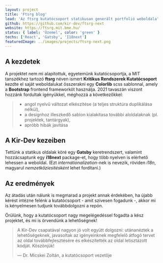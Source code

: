 ```yaml
---
layout: project
title: 'Ftsrg blog'
lead: 'Az ftsrg kutatócsoport statikusan generált portfolió weboldala'
github: https://github.com/kir-dev/ftsrg-next
website: https://ftsrg.mit.bme.hu/
status: { label: 'Üzemel', color: 'green' }
techs: ['React', 'Gatsby', 'I18next']
featuredImage: ../images/projects/ftsrg-next.png
---
```


## A kezdetek

A projektet nem mi alapítottuk, egyetemünk kutatócsoportja, a MIT tanszékhez tartozó **ftsrg** néven ismert **Kritikus Rendszerek Kutatócsoport** kezdte el saját weboldalukat összerakni egy **Colorlib** scss sablonnal, amely a **Bootstrap** frontend frameworköt használja. 2021 tavaszán viszont hozzánk fordultak igényükkel, méghozzá a következőkkel:

> - angol nyelvű változat elkészítése (a teljes struktúra duplikálása nélkül),
> - a designhoz illeszkedő sablon kialakítasa további aloldalaknak (pl. projektek, tantárgyak),
> - apróbb hibák javítása

## A Kir-Dev kezeiben

Tettünk a statikus oldalak köré egy **Gatsby** keretrendszert, valamint hozzácsaptunk egy **i18next** package-et, hogy több nyelven is elérhető lehessen a weboldal. (Ezt _internationalization_-nek is nevezik, röviden _i18n_, magyarul _nemzetköziesítésként_ lehet fordítani.)

## Az eredmények

Az átadás után nálunk is megmarad a projekt annak érdekében, ha újabb kérést intézne felénk a kutatócsoport - amit szívesen fogadunk -, akkor mi is kényelmesen tudjunk továbbdolgozni a repón.

Örülünk, hogy a kutatócsoport nagy megelégedéssel fogadta a kész projektet, és mi is örvendünk a lehetőségnek!

> A Kir-Dev csapatával nagyon jó volt együtt dolgozni: utánanéztek a lehetőségeknek, javasoltak az igényeinknek megfelelő átfogó tervet az oldal továbbfejlesztésére és elkészítették az oldal letisztázott kódját. Köszönjük!
>
> — Dr. Micskei Zoltán, a kutatócsoport vezetője
